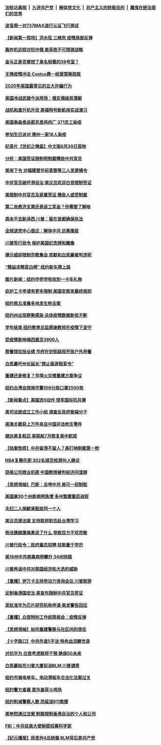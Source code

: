 

####  [法轮功真相](../../../../basic/blob/master/README.md?t=06290002) &nbsp;|&nbsp; [九评共产党](../../../../9ping.md/blob/master/README.md?t=06290002) &nbsp;|&nbsp; [解体党文化](../../../../jtdwh.md/blob/master/README.md?t=06290002)  &nbsp;|&nbsp; [共产主义的终极目的](../../../../gczydzjmd.md/blob/master/README.md?t=06290002) &nbsp;|&nbsp; [魔鬼在统治我们的世界](../../../../mgztzwmdsj.md/blob/master/README.md?t=06290002) 

#### [波音周一对737MAX进行认证飞行测试](../pages/nsc412/n12217519.md?t=06290002) 

#### [【新闻第一现场】洪水狂 三峡危 疫情局部反弹](../pages/nsc412/n12217350.md?t=06290002) 

#### [轰炸机远程对抗中俄 美采取不可预测战略](../pages/nsc412/n12205278.md?t=06290002) 

#### [金与正是否掌控了臭名昭著的39号室？](../pages/nsc412/n12217251.md?t=06290002) 

#### [无惧疫情冲击 Costco靠一经营策略取胜](../pages/nsc412/n12208222.md?t=06290002) 

#### [2020年美国最常见的五大诈骗行为](../pages/nsc412/n12216881.md?t=06290002) 

#### [美国冷战武器今派用场：俄亥俄级核潜艇](../pages/nsc412/n12216507.md?t=06290002) 

#### [战机和直升机升空 美福特号新航母实战演习](../pages/nsc412/n12216326.md?t=06290002) 

#### [美国泰森食品密苏里鸡肉厂 371员工染疫](../pages/nsc412/n12216590.md?t=06290002) 

#### [参加生日派对 德州一家18人染疫](../pages/nsc412/n12216533.md?t=06290002) 

#### [纪录片【世纪之掩盖】中文版6月30日首映](../pages/nsc412/n12216557.md?t=06290002) 

#### [分析：美国签证限制将制裁哪些中共官员](../pages/nsc412/n12216563.md?t=06290002) 

#### [美突下令 对福建晋华前高管等三人发逮捕令](../pages/nsc412/n12216296.md?t=06290002) 

#### [中共官员破坏港自治 美议员欢迎白宫限制签证](../pages/nsc412/n12216313.md?t=06290002) 

#### [美限制中共官员及家属签证 哪些人或受制裁](../pages/nsc412/n12216208.md?t=06290002) 

#### [第二张救济支票还是返工奖金？你需要了解啥](../pages/nsc412/n12216185.md?t=06290002) 

#### [周末不去新泽西 川普：留在首都确保执法](../pages/nsc412/n12216075.md?t=06290002) 

#### [全球退党中心倡议：解体中共 远离瘟疫](../pages/nsc412/n12214964.md?t=06290002) 

#### [川普签行政令 保护美国纪念碑和雕像](../pages/nsc412/n12216036.md?t=06290002) 

#### [撑示威却限制宗教集会 库默和白思豪被判违宪](../pages/nsc412/n12215498.md?t=06290002) 

#### [“精益求精蓝白牌”  纽约新车牌上路](../pages/nsc412/n12215514.md?t=06290002) 

#### [图片新闻：纽约华侨学校收到一卡车礼物](../pages/nsc412/n12215479.md?t=06290002) 

#### [庇护工卡申请有更多限制 美国安部发最终规则](../pages/nsc412/n12215484.md?t=06290002) 

#### [纽约周五凌晨多地发生枪击案](../pages/nsc412/n12215489.md?t=06290002) 

#### [纽约州出现群聚感染  总体疫情数据新低不断](../pages/nsc412/n12215492.md?t=06290002) 

#### [学年结束   纽约教育总监感谢教师在疫情下坚守](../pages/nsc412/n12215495.md?t=06290002) 

#### [受疫情影响梅西裁员3900人](../pages/nsc412/n12215504.md?t=06290002) 

#### [帮餐馆拉抬业绩 市府在封街路段开放户外用餐](../pages/nsc412/n12215506.md?t=06290002) 

#### [白思豪吁州长延长“禁止驱逐租客令”](../pages/nsc412/n12215511.md?t=06290002) 

#### [重建还是修复？华埠火灾楼重建方案争议](../pages/nsc412/n12215517.md?t=06290002) 

#### [纽约台湾会馆捐市警109分局口罩2500枚](../pages/nsc412/n12215522.md?t=06290002) 

#### [【新闻看点】美国连9动作 领军国际抗共潮](../pages/nsc412/n12215121.md?t=06290002) 

#### [美司法部成立工作小组 调查反政府极端分子](../pages/nsc412/n12215788.md?t=06290002) 

#### [美海关截获上万件来自中国非法枪支零件](../pages/nsc412/n12215668.md?t=06290002) 

#### [继达美复航后 美联航7月恢复美中航班](../pages/nsc412/n12215347.md?t=06290002) 

#### [【拍案惊奇】中共留港不留人？美打响制裁第一枪](../pages/nsc412/n12215438.md?t=06290002) 

#### [NBA复赛在即  302名球员检测16人确诊](../pages/nsc412/n12215540.md?t=06290002) 

#### [窃美公司商业机密 中国教授被判经济间谍罪](../pages/nsc412/n12215195.md?t=06290002) 

#### [【思想领袖】巴斯：击垮中共 美可一招制胜](../pages/nsc412/n12033990.md?t=06290002) 

#### [美国逾30个州新病例急增 多州暂缓重启进程](../pages/nsc412/n12215188.md?t=06290002) 

#### [夫妇二人捐献肾脏给同一个人](../pages/nsc412/n12215205.md?t=06290002) 

#### [美议员提法案 支持联邦职员赴台湾学习](../pages/nsc412/n12215108.md?t=06290002) 

#### [杨洁篪跟蓬佩奥说了什么 导致双方不欢而散](../pages/nsc412/n12214937.md?t=06290002) 

#### [川普行政令：政府雇员招聘 技能重于学历](../pages/nsc412/n12214994.md?t=06290002) 

#### [美16州中共病毒病例攀升 34州持稳](../pages/nsc412/n12214832.md?t=06290002) 

#### [川普再谈中共对美国经济和大选的威胁](../pages/nsc412/n12214917.md?t=06290002) 

#### [【重播】伊万卡主持劳动力咨询会议 川普致辞](../pages/nsc412/n12214370.md?t=06290002) 

#### [反制香港国安法 美宣布限制中共官员签证](../pages/nsc412/n12214505.md?t=06290002) 

#### [英批准华为芯片研究机构申请 美发警告回应](../pages/nsc412/n12214643.md?t=06290002) 

#### [【重播】白宫特别工作组简报会：疫情反弹](../pages/nsc412/n12214278.md?t=06290002) 

#### [【思想领袖】如何重建警察与社区间的信任](../pages/nsc412/n12214218.md?t=06290002) 

#### [【十字路口】中共外宣5手法 特务血泪醒世录](../pages/nsc412/n12212915.md?t=06290002) 

#### [对抗华为 白宫考虑联邦干预 确保5G未来](../pages/nsc412/n12214112.md?t=06290002) 

#### [白思豪拟在川普大厦前涂BLM 川普谴责](../pages/nsc412/n12213221.md?t=06290002) 

#### [纽约市骑电单车、电动滑板车合法化法案过关](../pages/nsc412/n12213199.md?t=06290002) 

#### [纽约警方查毒 意外查获斗鸡场](../pages/nsc412/n12213204.md?t=06290002) 

#### [纽约削减警察人数 恐延误911救援](../pages/nsc412/n12213202.md?t=06290002) 

#### [美参院通过法案 制裁限制香港自治的个人和公司](../pages/nsc412/n12212374.md?t=06290002) 

#### [FBI：中共驻美大使秘密招募科学家](../pages/nsc412/n12212753.md?t=06290002) 

#### [【纪元播报】扬言炸4总统像 BLM背后是共产党](../pages/nsc412/n12212843.md?t=06290002) 

